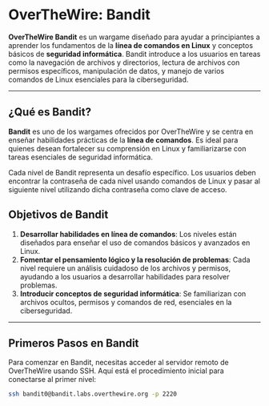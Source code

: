 # OverTheWire: Bandit

**OverTheWire Bandit** es un wargame diseñado para ayudar a principiantes a aprender los fundamentos de la **línea de comandos en Linux** y conceptos básicos de **seguridad informática**. Bandit introduce a los usuarios en tareas como la navegación de archivos y directorios, lectura de archivos con permisos específicos, manipulación de datos, y manejo de varios comandos de Linux esenciales para la ciberseguridad.

---

## ¿Qué es Bandit?

**Bandit** es uno de los wargames ofrecidos por OverTheWire y se centra en enseñar habilidades prácticas de la **línea de comandos**. Es ideal para quienes desean fortalecer su comprensión en Linux y familiarizarse con tareas esenciales de seguridad informática.

Cada nivel de Bandit representa un desafío específico. Los usuarios deben encontrar la contraseña de cada nivel usando comandos de Linux y pasar al siguiente nivel utilizando dicha contraseña como clave de acceso.

## Objetivos de Bandit

1. **Desarrollar habilidades en línea de comandos**: Los niveles están diseñados para enseñar el uso de comandos básicos y avanzados en Linux.
2. **Fomentar el pensamiento lógico y la resolución de problemas**: Cada nivel requiere un análisis cuidadoso de los archivos y permisos, ayudando a los usuarios a desarrollar habilidades para resolver problemas.
3. **Introducir conceptos de seguridad informática**: Se familiarizan con archivos ocultos, permisos y comandos de red, esenciales en la ciberseguridad.

---

## Primeros Pasos en Bandit

Para comenzar en Bandit, necesitas acceder al servidor remoto de OverTheWire usando SSH. Aquí está el procedimiento inicial para conectarse al primer nivel:

```bash
ssh bandit0@bandit.labs.overthewire.org -p 2220
